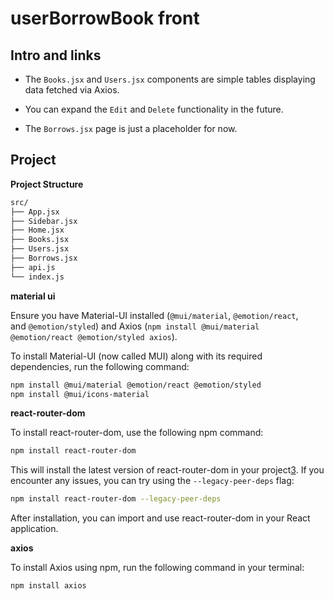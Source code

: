 # userBorrowBook front

## Intro and links

- The `Books.jsx` and `Users.jsx` components are simple tables displaying data fetched via Axios.

- You can expand the `Edit` and `Delete` functionality in the future.

- The `Borrows.jsx` page is just a placeholder for now.

## Project

**Project Structure**

```bash
src/
├── App.jsx
├── Sidebar.jsx
├── Home.jsx
├── Books.jsx
├── Users.jsx
├── Borrows.jsx
├── api.js
└── index.js
```

**material ui**

Ensure you have Material-UI installed (`@mui/material`, `@emotion/react`, and `@emotion/styled`) and Axios (`npm install @mui/material @emotion/react @emotion/styled axios`).

To install Material-UI (now called MUI) along with its required dependencies, run the following command:

```bash
npm install @mui/material @emotion/react @emotion/styled
npm install @mui/icons-material
```

**react-router-dom**

To install react-router-dom, use the following npm command:

```bash
npm install react-router-dom
```

This will install the latest version of react-router-dom in your project[3](https://www.npmjs.com/package/react-router-dom). If you encounter any issues, you can try using the `--legacy-peer-deps` flag:

```bash
npm install react-router-dom --legacy-peer-deps
```

After installation, you can import and use react-router-dom in your React application.

**axios**

To install Axios using npm, run the following command in your terminal:

```bash
npm install axios
```
